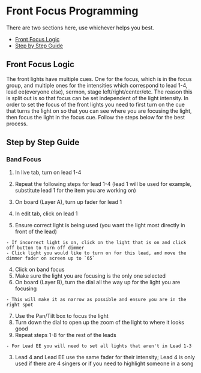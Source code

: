 # Front Focus Programming

There are two sections here, use whichever helps you best.

- [Front Focus Logic](#front-focus-logic)
- [Step by Step Guide](#step-by-step-guide)

## Front Focus Logic

The front lights have multiple cues.  One for the focus, which is in the focus group, and multiple ones for the intensities which correspond to lead 1-4, lead ee(everyone else), sermon, stage left/right/center/etc.  The reason this is split out is so that focus can be set independent of the light intensity.  In order to set the focus of the front lights you need to first turn on the cue that turns the light on so that you can see where you are focusing the light, then focus the light in the focus cue.  Follow the steps below for the best process.

## Step by Step Guide

### Band Focus

1. In live tab, turn on lead 1-4
2. Repeat the following steps for lead 1-4 (lead 1 will be used for example, substitute lead 1 for the item you are working on)

  1. On board (Layer A), turn up fader for lead 1
  2. In edit tab, click on lead 1
  3. Ensure correct light is being used (you want the light most directly in front of the lead)

    - If incorrect light is on, click on the light that is on and click off button to turn off dimmer
    - Click light you would like to turn on for this lead, and move the dimmer fader on screen up to `65`
  4. Click on band focus
  5. Make sure the light you are focusing is the only one selected
  6. On board (Layer B), turn the dial all the way up for the light you are focusing
  
    - This will make it as narrow as possible and ensure you are in the right spot
  7. Use the Pan/Tilt box to focus the light
  8. Turn down the dial to open up the zoom of the light to where it looks good
  9. Repeat steps 1-8 for the rest of the leads
  
    - For Lead EE you will need to set all lights that aren't in Lead 1-3
3. Lead 4 and Lead EE use the same fader for their intensity; Lead 4 is only used if there are 4 singers or if you need to highlight someone in a song
